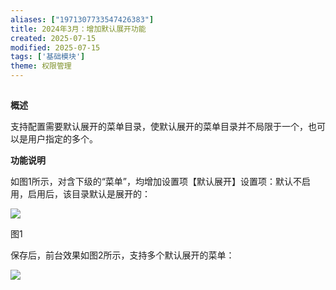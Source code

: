 ```yaml
---
aliases: ["1971307733547426383"]
title: 2024年3月：增加默认展开功能
created: 2025-07-15
modified: 2025-07-15
tags: ['基础模块']
theme: 权限管理
---
```


##

**概述**

支持配置需要默认展开的菜单目录，使默认展开的菜单目录并不局限于一个，也可以是用户指定的多个。

**功能说明**

如图1所示，对含下级的“菜单”，均增加设置项【默认展开】设置项：默认不启用，启用后，该目录默认是展开的：

![](https://myhelpdoc.oss-cn-heyuan.aliyuncs.com/mdimages/693400e57ee15e20bc93132bce134f8d.jpg)

图1

保存后，前台效果如图2所示，支持多个默认展开的菜单：

![](https://myhelpdoc.oss-cn-heyuan.aliyuncs.com/mdimages/ad38ad9d0612f47d9293a1aeee74acb7.jpg)

